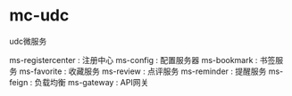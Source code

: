 # mc-udc
udc微服务

ms-registercenter : 注册中心
ms-config : 配置服务器
ms-bookmark : 书签服务
ms-favorite : 收藏服务
ms-review : 点评服务
ms-reminder : 提醒服务
ms-feign : 负载均衡
ms-gateway : API网关
